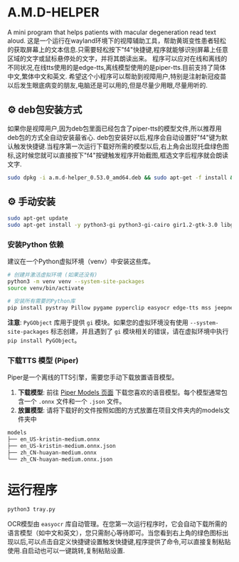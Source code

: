 # A.M.D-HELPER
A mini program that helps patients with macular degeneration read text aloud.
这是一个运行在wayland环境下的视障辅助工具，帮助黄斑变性患者轻松的获取屏幕上的文本信息.只需要轻松按下"f4"快捷键,程序就能够识别屏幕上任意区域的文字或鼠标悬停处的文字，并将其朗读出来。
程序可以应对在线和离线的不同状况,在线tts使用的是edge-tts,离线模型使用的是piper-tts.目前支持了简体中文,繁体中文和英文.
希望这个小程序可以帮助到视障用户,特别是注射新冠疫苗以后发生眼底病变的朋友,电脑还是可以用的,但是尽量少用眼,尽量用听的.

## ⚙️ deb包安装方式
如果你是视障用户,因为deb包里面已经包含了piper-tts的模型文件,所以推荐用deb包的方式全自动安装最省心.
deb包安装好以后,程序会自动设置好"f4"键为默认触发快捷键.当程序第一次运行下载好所需的模型以后,右上角会出现托盘绿色图标,这时候您就可以直接按下"f4"按键触发程序开始截图,框选文字后程序就会朗读文字.

```bash
sudo dpkg -i a.m.d-helper_0.53.0_amd64.deb && sudo apt-get -f install && /usr/share/a.m.d-helper/run_with_init.sh
```
## ⚙️ 手动安装
```bash
sudo apt-get update
sudo apt-get install -y python3-gi python3-gi-cairo gir1.2-gtk-3.0 libgirepository1.0-dev gir1.2-appindicator3-0.1 gnome-screenshot python3-tk
```
### 安装Python 依赖

建议在一个Python虚拟环境（venv）中安装这些库。

```bash
# 创建并激活虚拟环境 (如果还没有)
python3 -m venv venv --system-site-packages
source venv/bin/activate

# 安装所有需要的Python库
pip install pystray Pillow pygame pyperclip easyocr edge-tts mss jeepney dbus-next piper-tts
```
**注意**: `PyGObject` 库用于提供 `gi` 模块。如果您的虚拟环境没有使用 `--system-site-packages` 标志创建，并且遇到了 `gi` 模块相关的错误，请在虚拟环境中执行 `pip install PyGObject`。

### 下载TTS 模型 (Piper)
Piper是一个离线的TTS引擎，需要您手动下载放置语音模型。

1.  **下载模型**: 前往 [Piper Models 页面](https://huggingface.co/rhasspy/piper-voices/tree/main) 下载您喜欢的语音模型。每个模型通常包含一个 `.onnx` 文件和一个 `.json` 文件。
2.  **放置模型**:
请将下载好的文件按照如图的方式放置在项目文件夹内的models文件夹中
```bash
models
├── en_US-kristin-medium.onnx
├── en_US-kristin-medium.onnx.json
├── zh_CN-huayan-medium.onnx
└── zh_CN-huayan-medium.onnx.json
```
# 运行程序
```bash
python3 tray.py
```
OCR模型由 `easyocr` 库自动管理。在您第一次运行程序时，它会自动下载所需的语言模型（如中文和英文），您只需耐心等待即可。当您看到右上角的绿色图标出现以后,可以点击自定义快捷键设置触发快捷键,程序提供了命令,可以直接复制粘贴使用.自启动也可以一键跳转,复制粘贴设置.